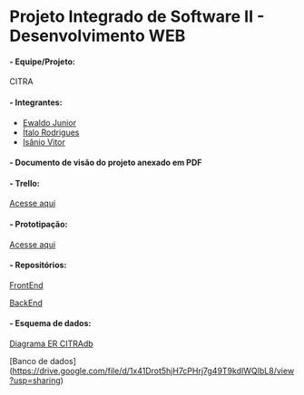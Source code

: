 # Projeto Integrado de Software II - Desenvolvimento WEB

#### - Equipe/Projeto: 
CITRA

#### - Integrantes:
- [Ewaldo Junior](https://github.com/ewaldojunior)
- [Ítalo Rodrigues](https://github.com/Italorodri)
- [Isânio Vitor](https://github.com/isaniovitor)

#### - Documento de visão do projeto anexado em PDF

#### - Trello:
[Acesse aqui](https://trello.com/b/bjVOFTwd/citra-pies-ii)

#### - Prototipação:
[Acesse aqui](https://www.figma.com/file/w7c66cYaBDdsAX3mvK1nnl/Untitled?node-id=0%3A1)

#### - Repositórios:
[FrontEnd](https://github.com/isaniovitor/citra_frontend)

[BackEnd](https://github.com/ewaldojunior/CITRA-backend/tree/main/CITRA_API)

#### - Esquema de dados:
[Diagrama ER CITRAdb](https://drive.google.com/file/d/14Bx9SLCFykOZnJ1EO1OT6M_-SMZ9n-ER/view?usp=sharing)

[Banco de dados] (https://drive.google.com/file/d/1x41Drot5hjH7cPHrj7g49T9kdIWQIbL8/view?usp=sharing)
